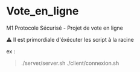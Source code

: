 # Vote_en_ligne
M1 Protocole Sécurisé - Projet de vote en ligne


:warning: Il est primordiale d'éxécuter les script à la racine

ex :
> ./server/server.sh
> ./client/connexion.sh
